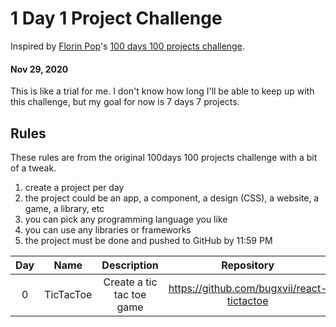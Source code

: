 # 1 Day 1 Project Challenge

Inspired by [Florin Pop](https://github.com/florinpop17)'s [100 days 100 projects challenge](https://www.florin-pop.com/blog/2019/09/100-days-100-projects/).

#### Nov 29, 2020
This is like a trial for me. I don't know how long I'll be able to keep up with this challenge, but my goal for now is 7 days 7 projects.

## Rules
These rules are from the original 100days 100 projects challenge with a bit of a tweak.

1. create a project per day
2. the project could be an app, a component, a design (CSS), a website, a game, a library, etc
3. you can pick any programming language you like
4. you can use any libraries or frameworks
5. the project must be done and pushed to GitHub by 11:59 PM

| Day | Name | Description | Repository |
|:--:|:-----:|:----:|:--:|
| 0 | TicTacToe | Create a tic tac toe game | https://github.com/bugxvii/react-tictactoe |
